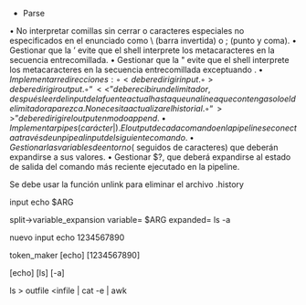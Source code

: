 - Parse

• No interpretar comillas sin cerrar o caracteres especiales no especificados en el enunciado como \ (barra invertida) o ; (punto y coma).
• Gestionar que la ’ evite que el shell interprete los metacaracteres en la secuencia entrecomillada.
• Gestionar que la " evite que el shell interprete los metacaracteres en la secuencia entrecomillada exceptuando $.
• Implementar redirecciones:
	◦ < debe redirigir input.
	◦ > debe redirigir output.
	◦ “<<” debe recibir un delimitador, después leer del input de la fuente actual hasta que una línea que contenga solo el delimitador aparezca.
		No necesita actualizar el historial.
	◦ “>>” debe redirigir el output en modo append.
• Implementar pipes (carácter |). El output de cada comando en la pipeline se conecta a través de un pipe al input del siguiente comando.
• Gestionar las variables de entorno ($ seguidos de caracteres) que deberán expandirse a sus valores.
• Gestionar $?, que deberá expandirse al estado de salida del comando más reciente ejecutado en la pipeline.


Se debe usar la función unlink para eliminar el archivo .history




input
echo $ARG

split->variable_expansion
variable= $ARG
expanded= ls -a

nuevo input
echo 1234567890

token_maker
[echo] [1234567890]

[echo] [ls] [-a]

ls > outfile <infile | cat -e | awk
